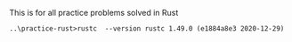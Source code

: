 This is for all practice problems solved in Rust

`..\practice-rust>rustc  --version
rustc 1.49.0 (e1884a8e3 2020-12-29)
`
